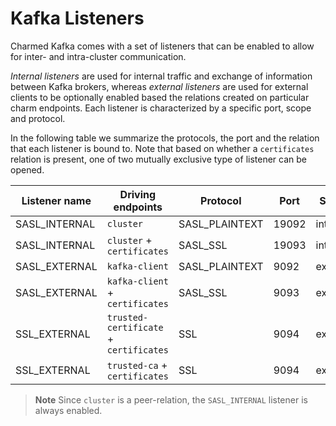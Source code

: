 # Kafka Listeners

Charmed Kafka comes with a set of listeners that can be enabled to allow for
inter- and intra-cluster communication. 

*Internal listeners* are used for internal traffic and exchange of information 
between Kafka brokers, whereas *external listeners* are used for external clients
to be optionally enabled based the relations created on particular
charm endpoints. Each listener is characterized by a specific port, scope and protocol. 

In the following table we summarize the protocols, the port and
the relation that each listener is bound to. Note that based on whether a `certificates`
relation is present, one of two mutually exclusive type of listener can be 
opened. 

| Listener name | Driving endpoints                      | Protocol       | Port  | Scope    |
|---------------|----------------------------------------|----------------|-------|----------|
| SASL_INTERNAL | `cluster`                              | SASL_PLAINTEXT | 19092 | internal |
| SASL_INTERNAL | `cluster` + `certificates`             | SASL_SSL       | 19093 | internal |
| SASL_EXTERNAL | `kafka-client`                         | SASL_PLAINTEXT | 9092  | external |
| SASL_EXTERNAL | `kafka-client` + `certificates`        | SASL_SSL       | 9093  | external |
| SSL_EXTERNAL  | `trusted-certificate` + `certificates` | SSL            | 9094  | external |
| SSL_EXTERNAL  | `trusted-ca` + `certificates`          | SSL            | 9094  | external |

> **Note** Since `cluster` is a peer-relation, the `SASL_INTERNAL` listener is always enabled.